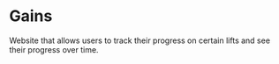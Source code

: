 # Gains
Website that allows users to track their progress on certain lifts and see their progress over time.
